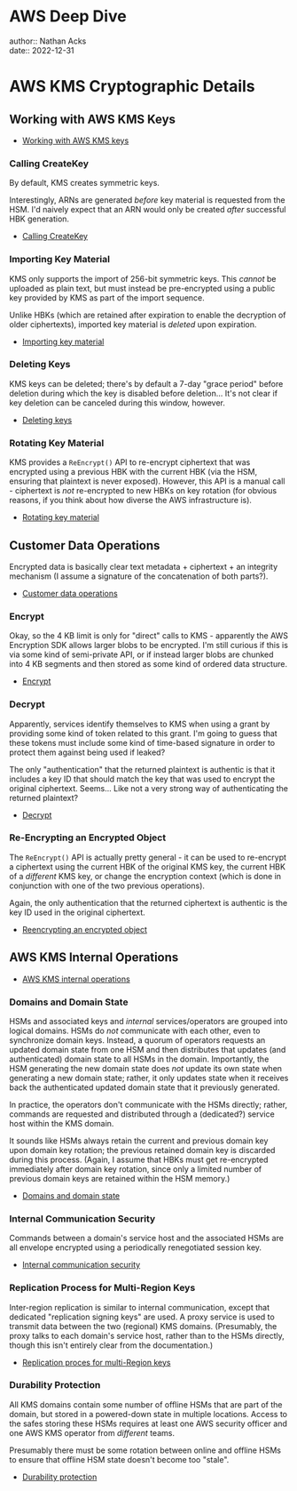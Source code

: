 # AWS Deep Dive

author:: Nathan Acks  
date:: 2022-12-31

# AWS KMS Cryptographic Details

## Working with AWS KMS Keys

* [Working with AWS KMS keys](https://docs.aws.amazon.com/kms/latest/cryptographic-details/kms-keys.html)

### Calling CreateKey

By default, KMS creates symmetric keys.

Interestingly, ARNs are generated *before* key material is requested from the HSM. I'd naively expect that an ARN would only be created *after* successful HBK generation.

* [Calling CreateKey](https://docs.aws.amazon.com/kms/latest/cryptographic-details/create-key.html)

### Importing Key Material

KMS only supports the import of 256-bit symmetric keys. This *cannot* be uploaded as plain text, but must instead be pre-encrypted using a public key provided by KMS as part of the import sequence.

Unlike HBKs (which are retained after expiration to enable the decryption of older ciphertexts), imported key material is *deleted* upon expiration.

* [Importing key material](https://docs.aws.amazon.com/kms/latest/cryptographic-details/importing-key-material.html)

### Deleting Keys

KMS keys can be deleted; there's by default a 7-day "grace period" before deletion during which the key is disabled before deletion... It's not clear if key deletion can be canceled during this window, however.

* [Deleting keys](https://docs.aws.amazon.com/kms/latest/cryptographic-details/key-deletion.html)

### Rotating Key Material

KMS provides a `ReEncrypt()` API to re-encrypt ciphertext that was encrypted using a previous HBK with the current HBK (via the HSM, ensuring that plaintext is never exposed). However, this API is a manual call - ciphertext is *not* re-encrypted to new HBKs on key rotation (for obvious reasons, if you think about how diverse the AWS infrastructure is).

* [Rotating key material](https://docs.aws.amazon.com/kms/latest/cryptographic-details/rotate-customer-master-key.html)

## Customer Data Operations

Encrypted data is basically clear text metadata + ciphertext + an integrity mechanism (I assume a signature of the concatenation of both parts?).

* [Customer data operations](https://docs.aws.amazon.com/kms/latest/cryptographic-details/customer-data-operations.html)

### Encrypt

Okay, so the 4 KB limit is only for "direct" calls to KMS - apparently the AWS Encryption SDK allows larger blobs to be encrypted. I'm still curious if this is via some kind of semi-private API, or if instead larger blobs are chunked into 4 KB segments and then stored as some kind of ordered data structure.

* [Encrypt](https://docs.aws.amazon.com/kms/latest/cryptographic-details/encrypt-operation.html)

### Decrypt

Apparently, services identify themselves to KMS when using a grant by providing some kind of token related to this grant. I'm going to guess that these tokens must include some kind of time-based signature in order to protect them against being used if leaked?

The only "authentication" that the returned plaintext is authentic is that it includes a key ID that should match the key that was used to encrypt the original ciphertext. Seems... Like not a very strong way of authenticating the returned plaintext?

* [Decrypt](https://docs.aws.amazon.com/kms/latest/cryptographic-details/decrypt-operation.html)

### Re-Encrypting an Encrypted Object

The `ReEncrypt()` API is actually pretty general - it can be used to re-encrypt a ciphertext using the current HBK of the original KMS key, the current HBK of a *different* KMS key, or change the encryption context (which is done in conjunction with one of the two previous operations).

Again, the only authentication that the returned ciphertext is authentic is the key ID used in the original ciphertext.

* [Reencrypting an encrypted object](https://docs.aws.amazon.com/kms/latest/cryptographic-details/reencrypting-an-encrypted-object.html)

## AWS KMS Internal Operations

* [AWS KMS internal operations](https://docs.aws.amazon.com/kms/latest/cryptographic-details/kms-internals.html)

### Domains and Domain State

HSMs and associated keys and *internal* services/operators are grouped into logical domains. HSMs do *not* communicate with each other, even to synchronize domain keys. Instead, a quorum of operators requests an updated domain state from one HSM and then distributes that updates (and authenticated) domain state to all HSMs in the domain. Importantly, the HSM generating the new domain state does *not* update its own state when generating a new domain state; rather, it only updates state when it receives back the authenticated updated domain state that it previously generated.

In practice, the operators don't communicate with the HSMs directly; rather, commands are requested and distributed through a (dedicated?) service host within the KMS domain.

It sounds like HSMs always retain the current and previous domain key upon domain key rotation; the previous retained domain key is discarded during this process. (Again, I assume that HBKs must get re-encrypted immediately after domain key rotation, since only a limited number of previous domain keys are retained within the HSM memory.)

* [Domains and domain state](https://docs.aws.amazon.com/kms/latest/cryptographic-details/domains-and-domain-state.html)

### Internal Communication Security

Commands between a domain's service host and the associated HSMs are all envelope encrypted using a periodically renegotiated session key.

* [Internal communication security](https://docs.aws.amazon.com/kms/latest/cryptographic-details/internal-communication-security.html)

### Replication Process for Multi-Region Keys

Inter-region replication is similar to internal communication, except that dedicated "replication signing keys" are used. A proxy service is used to transmit data between the two (regional) KMS domains. (Presumably, the proxy talks to each domain's service host, rather than to the HSMs directly, though this isn't entirely clear from the documentation.)

* [Replication proces for multi-Region keys](https://docs.aws.amazon.com/kms/latest/cryptographic-details/replicate-key-details.html)

### Durability Protection

All KMS domains contain some number of offline HSMs that are part of the domain, but stored in a powered-down state in multiple locations. Access to the safes storing these HSMs requires at least one AWS security officer and one AWS KMS operator from *different* teams.

Presumably there must be some rotation between online and offline HSMs to ensure that offline HSM state doesn't become too "stale".

* [Durability protection](https://docs.aws.amazon.com/kms/latest/cryptographic-details/durability-protection.html)

<!--

# AWS Deep Dive

author:: Nathan Acks  
date:: 2023-01-02

# AWS Well-Architected Framework

## Abstract and Introduction

==xxx==

* [AWS Well-Architected Framework](https://docs.aws.amazon.com/wellarchitected/latest/framework/welcome.html)

## The Pillars of the Framework

==xxx==

* [AWS Well-Architected Framework: The Pillars of the Framework](https://docs.aws.amazon.com/wellarchitected/latest/framework/the-pillars-of-the-framework.html)

## The Review Process

==xxx==

* [AWS Well-Architected Framework: The Review Process](https://docs.aws.amazon.com/wellarchitected/latest/framework/the-review-process.html)

## Conclusion

==xxx==

* [AWS Well-Architected Framework: Conclusion](https://docs.aws.amazon.com/wellarchitected/latest/framework/conclusion.html)

## Questions and Best Practices

==xxx==

* [AWS Well-Architected Framework: Questions and Best Practices](https://docs.aws.amazon.com/wellarchitected/latest/framework/appendix.html)

# Signature Version 4 Signing Process

==xxx==

* [Signature Version 4 Signing Process](https://docs.aws.amazon.com/general/latest/gr/signature-version-4.html)

## Changes in Signature Version 4

==xxx==

* [Changes in Signature Version 4](https://docs.aws.amazon.com/general/latest/gr/sigv4_changes.html)

## Signature Version 4 Request Elements

==xxx==

* [Elements of an AWS Signature Version 4 Request](https://docs.aws.amazon.com/general/latest/gr/sigv4_elements.html)

## Signing AWS Requests

==xxx==

* [Signing AWS Requests with Signature Version 4](https://docs.aws.amazon.com/general/latest/gr/sigv4_signing.html)

## Handling Dates

==xxx==

* [Handling Dates in Signature Version 4](https://docs.aws.amazon.com/general/latest/gr/sigv4-date-handling.html)

## How to Derive a Signing Key

==xxx==

* [Examples of How to Derive a Signing Key for Signature Version 4](https://docs.aws.amazon.com/general/latest/gr/signature-v4-examples.html)

## Signing Examples

==xxx==

* [Examples of the Complete Signature Version 4 Signing Process](https://docs.aws.amazon.com/general/latest/gr/sigv4-signed-request-examples.html)

## Troubleshooting

==xxx==

* [Troubleshooting AWS Signature Version 4 Errors](https://docs.aws.amazon.com/general/latest/gr/signature-v4-troubleshooting.html)

# AWS Networking Example

==xxx==

* [AWS - Networking Example](https://ardsec.blogspot.com/2018/09/networking-in-aws.html)

# AWS Developer Tools

==xxx==

* [AWS - Developer Tools](https://ardsec.blogspot.com/2018/09/devops-in-aws.html)

# AWS Compute Services

==xxx==

* [AWS - Compute Services](https://ardsec.blogspot.com/2019/05/aws-compute-services.html)

# AWS Container Services

==xxx==

* [AWS - Container Services](https://ardsec.blogspot.com/2019/05/aws-compute-container-services.html)

# AWS Storage Services

==xxx==

* [AWS - Storage Services](https://ardsec.blogspot.com/2019/05/aws-storage-services.html)

# AWS Database Services

==xxx==

* [AWS - Database Services](https://ardsec.blogspot.com/2019/05/aws-database-services.html)

# AWS Migration Services

==xxx==

* [AWS - Migration Services](https://ardsec.blogspot.com/2019/05/aws-migration-service.html)

# AWS Networking Services

==xxx==

* [AWS - Networking Services](https://ardsec.blogspot.com/2019/05/aws-networking-services.html)

# AWS Security, Identity, and Compliance

==xxx==

* [AWS - Security, Identity, and Compliance](https://ardsec.blogspot.com/2019/06/aws-security-identity-and-compliance.html)

-->

<!-- (Walk through Learning Path 2 on the internal wiki.) -->

<!-- Finish up the TryHackMe: Jr. Penetration Tester "Supplements" -->

<!--

# PortSwigger Web Security Academy

(There are 210 total labs. I should try to do them all.)

(Maybe I should just get the Burp Suite Certified Practitioner at this point? See: <https://portswigger.net/web-security/certification>.)

* [PortSwigger: Web Security Academy](https://portswigger.net/web-security/learning-path)

## SQL Injection

## Authentication

## Directory Traversal

## Command Injection

## Business Logic Vulnerabilities

## Information Disclosure

## Access Control

## File Upload Vulnerabilities

## Server-Side Request Forgery (SSRF)

## XXE Injection

## Cross-Site Scripting (XSS)

## Cross-Site Request Forgery (CSRF)

## Cross-Origin Resource Sharing (CORS)

## Clickjacking

## DOM-Based Vulnerabilites

## WebSockets

## Insecure Deserialization

## Server-Side Template Injection

## Web Cache Poisoning

## HTTP Host Header Attacks

## HTTP Request Smuggling

## OAuth Authentication

-->

<!-- Resume my normally planned learning path. -->